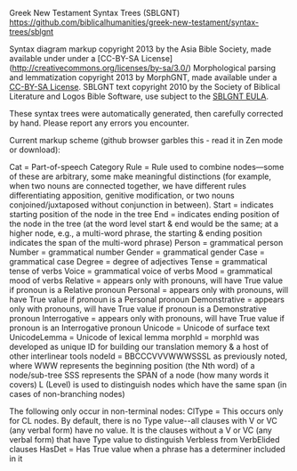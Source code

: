 Greek New Testament Syntax Trees (SBLGNT)
https://github.com/biblicalhumanities/greek-new-testament/syntax-trees/sblgnt

Syntax diagram markup copyright 2013 by the Asia Bible Society, made available under under a 
[CC-BY-SA License] (http://creativecommons.org/licenses/by-sa/3.0/)
Morphological parsing and lemmatization copyright 2013 by MorphGNT,  made available under a 
[CC-BY-SA License](http://creativecommons.org/licenses/by-sa/3.0/). 
SBLGNT text copyright 2010 by the Society of Biblical Literature and Logos Bible Software, 
use subject to the [SBLGNT EULA](http://sblgnt.com/license/).

These syntax trees were automatically generated, then carefully corrected by hand.  Please report any errors you encounter.


Current markup scheme (github browser garbles this - read it in Zen mode or download):

Cat = Part-of-speech Category
Rule = Rule used to combine nodes—some of these are arbitrary, some make meaningful distinctions (for example, when two nouns are connected together, we have different rules differentiating apposition, genitive modification, or two nouns conjoined/juxtaposed without conjunction in between).
Start = indicates starting position of the node in the tree
End = indicates ending position of the node in the tree (at the word level start & end would be the same; at a higher node, e.g., a multi-word phrase, the starting & ending position indicates the span of the multi-word phrase)
Person = grammatical person
Number = grammatical number
Gender = grammatical gender
Case = grammatical case
Degree = degree of adjectives
Tense = grammatical tense of verbs
Voice = grammatical voice of verbs
Mood = grammatical mood of verbs
Relative = appears only with pronouns, will have True value if pronoun is a Relative pronoun
Personal = appears only with pronouns, will have True value if pronoun is a Personal pronoun
Demonstrative = appears only with pronouns, will have True value if pronoun is a Demonstrative pronoun
Interrogative = appears only with pronouns, will have True value if pronoun is an Interrogative pronoun
Unicode = Unicode of surface text
UnicodeLemma = Unicode of lexical lemma
morphId = morphId was developed as unique ID for building our translation memory & a host of other interlinear tools
nodeId = BBCCCVVVWWWSSSL as previously noted, where
WWW represents the beginning position (the Nth word) of a node/sub-tree
SSS represents the SPAN of a node (how many words it covers)
L (Level) is used to distinguish nodes which have the same span (in cases of non-branching nodes)
 
The following only occur in non-terminal nodes:
ClType = This occurs only for CL nodes. By default, there is no Type value--all clauses with V or VC (any verbal form) have no value. It is the clauses without a V or VC (any verbal form) that have Type value to distinguish Verbless from VerbElided clauses
HasDet = Has True value when a phrase has a determiner included in it
